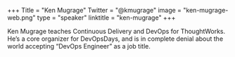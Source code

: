 +++
Title = "Ken Mugrage"
Twitter = "@kmugrage"
image = "ken-mugrage-web.png"
type = "speaker"
linktitle = "ken-mugrage"
+++

Ken Mugrage teaches Continuous Delivery and DevOps for ThoughtWorks. He’s a core organizer for DevOpsDays, and is in complete denial about the world accepting “DevOps Engineer” as a job title.

